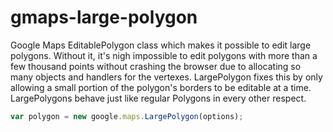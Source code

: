 gmaps-large-polygon
============================

Google Maps EditablePolygon class which makes it possible to edit large polygons. Without it, it's nigh impossible to edit polygons with more than a few thousand points without crashing the browser due to allocating so many objects and handlers for the vertexes. LargePolygon fixes this by only allowing a small portion of the polygon's borders to be editable at a time. LargePolygons behave just like regular Polygons in every other respect.

````javascript
var polygon = new google.maps.LargePolygon(options);
````
